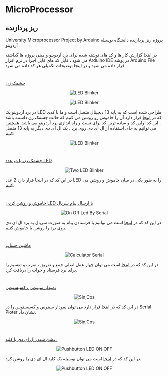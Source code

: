 # MicroProcessor
## ریز پردازنده
University Microprocessor Project by Arduino پروژه ریز پردازنده دانشگاه بوسیله آردوینو

در اینجا گزارش کار ها و کد های نوشته شده برای برد آردوینو و مینی پروژه ها گداشته می شود ، فایل کد های قابل اجرا در نرم افزار Arduino IDE در پوشه Arduino File قزار داده می شود و در اینجا توضیحات تکمیلی هر کد داده می شود.
#

[چشمک زن](https://github.com/mohsenkmt/Micro-Processor/blob/main/Arduino%20File/1_one_led_blinker.ino#L12)

<p align="center">
  <img src="https://github.com/mohsenkmt/MicroProcessor/blob/main/Video/1_one_led_blinker.gif" alt="LED Blinker" />
</p>

<p align="center">
  <img src="https://github.com/mohsenkmt/MicroProcessor/raw/main/Photo/1_one_led_blinker.png" alt="LED Blinker" />
</p>


در برد آردوینو یک LED طراحی شده است که به پایه 13 دیجیتال متصل است و ما با کدی که در [اینجا](https://github.com/mohsenkmt/Micro-Processor/blob/main/Arduino%20File/1_one_led_blinker.ino#L12)  قرار دارد آن را خاموش رو روشن می کنیم که حالت چشمک زن داشتنه باشد . این کد اولین کد و ساده ترین کد برای تست و راه اندازی برد آردوینو می باشد.
همچنین می توانیم به جای استفاده از ال ای دی روی برد ، یک ال ای دی دیگر به پایه 13 متصل کنیم:

<p align="center">
  <img src="https://github.com/mohsenkmt/MicroProcessor/raw/main/Photo/1_one_led_blinker1.jpeg" alt="LED Blinker" />
</p>

#

[چشمک زن با دو عدد LED](https://github.com/mohsenkmt/MicroProcessor/blob/main/Arduino%20File/2_Two_Led_Blinker.ino)
<p align="center">
  <img src="https://github.com/mohsenkmt/MicroProcessor/blob/main/Photo/2_Two_Led_Blinker.jpeg" alt="Two LED Blinker" />
</p>


در این کد که در [اینجا](https://github.com/mohsenkmt/MicroProcessor/blob/main/Arduino%20File/2_Two_Led_Blinker.ino) قرار دارد 2 عدد LED را به طور یکی در میان خاموش و روشن می کنیم.
#
[خاموش و روشن کردن LED با ارسال پیام سریال](https://github.com/mohsenkmt/MicroProcessor/blob/main/Arduino%20File/3_On_Off_Led_By_Serial.ino)

<p align="center">
  <img src="https://github.com/mohsenkmt/MicroProcessor/blob/main/Photo/3_On_Off_Led_By_Serial.jpeg" alt="On Off Led By Serial " />
</p>

در این کد که در [اینجا](https://github.com/mohsenkmt/MicroProcessor/blob/main/Arduino%20File/3_On_Off_Led_By_Serial.ino) است می توانیم با فرستادن پیام به صورت سریال به برد ال ای دی روی برد را روشن یا خاموش کنیم.

#

[ماشین حساب ](https://github.com/mohsenkmt/MicroProcessor/blob/main/Arduino%20File/4_Calculator_Serial.ino)
<p align="center">
  <img src="https://github.com/mohsenkmt/MicroProcessor/blob/main/Photo/4_Calculator_Serial.jpeg" alt="Calculator Serial " />
</p>

در این کد که در [اینجا](https://github.com/mohsenkmt/MicroProcessor/blob/main/Arduino%20File/4_Calculator_Serial.ino) است می توان چهار عمل اصلی جمع و تفریق ، ضرب و تفسیم را برای برد فرستاد و جواب را دریافت کرد.
#
[نمودار سینوس ، کسیسنوس ](https://github.com/mohsenkmt/MicroProcessor/blob/main/Arduino%20File/5_Sin_Cos.ino)

<p align="center">
  <img src="https://github.com/mohsenkmt/MicroProcessor/blob/main/Photo/5_Sin_Cos1.jpeg" alt="Sin,Cos" />
</p>

در این کد که در [اینجا](https://github.com/mohsenkmt/MicroProcessor/blob/main/Arduino%20File/5_Sin_Cos.ino) قرار دارد می توان نمودار سینوس و کسیسنوس را در Serial Ploter نشان داد.
<p align="center">
  <img src="https://github.com/mohsenkmt/MicroProcessor/blob/main/Photo/5_Sin_Cos.jpeg" alt="Sin,Cos" />
</p>

#
[روشن شدن ال ای دی با کلید ](https://github.com/mohsenkmt/MicroProcessor/blob/main/Arduino%20File/6_Pushbutton_LED_ON_OFF.ino)
<p align="center">
  <img src="https://github.com/mohsenkmt/MicroProcessor/blob/main/Video/6_Pushbutton_LED_ON_OFF.gif" alt="Pushbutton LED ON OFF" />
</p>

در این کد که در [اینجا](https://github.com/mohsenkmt/MicroProcessor/blob/main/Arduino%20File/6_Pushbutton_LED_ON_OFF.ino) است می توان بوسیله یک کلید ال ای دی را روشن کرد.
<p align="center">
  <img src="https://github.com/mohsenkmt/MicroProcessor/blob/main/Photo/6_Pushbutton_LED_ON_OFF.jpeg" alt="Pushbutton LED ON OFF" />
</p>
